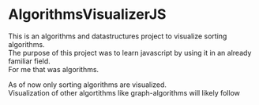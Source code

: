 # AlgorithmsVisualizerJS
This is an algorithms and datastructures project to visualize sorting algorithms. <br>
The purpose of this project was to learn javascript by using it in an already familiar field. <br>
For me that was algorithms. <br>

As of now only sorting algorithms are visualized.<br>
Visualization of other algortithms like graph-algorithms will likely follow <br>
